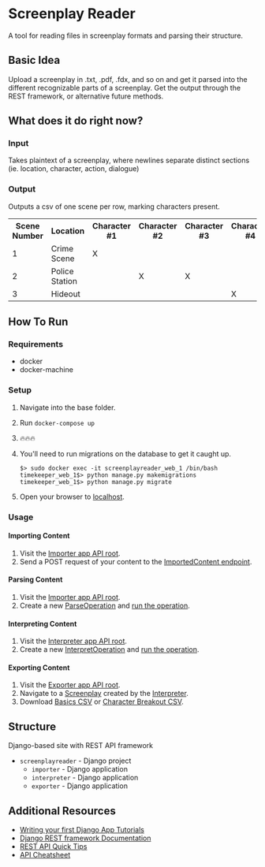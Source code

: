 # Screenplay Reader
A tool for reading files in screenplay formats and parsing their structure.

## Basic Idea
Upload a screenplay in .txt, .pdf, .fdx, and so on and get it parsed into
the different recognizable parts of a screenplay. Get the output through
the REST framework, or alternative future methods.

## What does it do right now?
### Input
Takes plaintext of a screenplay, where newlines separate distinct sections
(ie. location, character, action, dialogue)

### Output
Outputs a csv of one scene per row, marking characters present.

<table>
    <tr>
        <th>Scene Number</th>
        <th>Location</th>
        <th>Character #1</th>
        <th>Character #2</th>
        <th>Character #3</th>
        <th>Character #4</th>
    </tr>
    <tr>
        <td>1</td>
        <td>Crime Scene</td>
        <td>X</td>
        <td></td>
        <td></td>
        <td></td>
    </tr>
    <tr>
        <td>2</td>
        <td>Police Station</td>
        <td></td>
        <td>X</td>
        <td>X</td>
        <td></td>
    </tr>
    <tr>
        <td>3</td>
        <td>Hideout</td>
        <td></td>
        <td></td>
        <td></td>
        <td>X</td>
    </tr>
</table>


## How To Run
### Requirements
* docker
* docker-machine

### Setup
1. Navigate into the base folder.
1. Run `docker-compose up`
1. :fire::fire::fire:

1. You'll need to run migrations on the database to get it caught up.
   ```
   $> sudo docker exec -it screenplayreader_web_1 /bin/bash
   timekeeper_web_1$> python manage.py makemigrations
   timekeeper_web_1$> python manage.py migrate
   ```
1. Open your browser to [localhost][1].

### Usage

#### Importing Content
1. Visit the [Importer app API root][2].
1. Send a POST request of your content to the [ImportedContent endpoint][2.1]. 

#### Parsing Content
1. Visit the [Importer app API root][2].
1. Create a new [ParseOperation][2.2] and [run the operation][2.3]. 

#### Interpreting Content
1. Visit the [Interpreter app API root][3].
1. Create a new [InterpretOperation][3.1] and [run the operation][3.2]. 

#### Exporting Content
1. Visit the [Exporter app API root][4].
1. Navigate to a [Screenplay][4.1] created by the [Interpreter][3].
1. Download [Basics CSV][4.2] or [Character Breakout CSV][4.3].

## Structure
Django-based site with REST API framework

* `screenplayreader` - Django project
  * `importer` - Django application
  * `interpreter` - Django application
  * `exporter` - Django application

## Additional Resources
* [Writing your first Django App Tutorials][10]
* [Django REST framework Documentation][11]
* [REST API Quick Tips][12]
* [API Cheatsheet][13]


[1]: http://localhost:8000/
[2]: http://localhost:8000/importer/
[2.1]: http://localhost:8000/importer/imported-content/
[2.2]: http://localhost:8000/importer/parse-operations/
[2.3]: http://localhost:8000/importer/parse-operations/{:pk}/run-operation
[3]: http://localhost:8000/interpreter/
[3.1]: http://localhost:8000/interpreter/interpret-operations/
[3.2]: http://localhost:8000/interpreter/interpret-operations/{:pk}/run-operation
[4]: http://localhost:8000/exporter/
[4.1]: http://localhost:8000/exporter/screenplays/
[4.2]: http://localhost:8000/exporter/screenplays/{:pk}/basics-csv
[4.3]: http://localhost:8000/exporter/screenplays/{:pk}/character-csv
[10]: https://docs.djangoproject.com/en/2/intro/tutorial01/
[11]: http://www.django-rest-framework.org/
[12]: http://www.restapitutorial.com/lessons/restquicktips.html
[13]: https://github.com/RestCheatSheet/api-cheat-sheet#api-design-cheat-sheet
